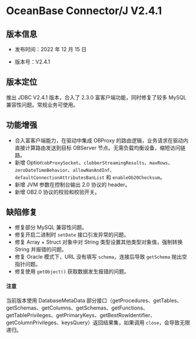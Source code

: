 # OceanBase Connector/J V2.4.1

## 版本信息

* 发布时间：2022 年 12 月 15 日 

* 版本号：V2.4.1

## 版本定位

推出 JDBC V2.4.1 版本，合入了 2.3.0 富客户端功能，同时修复了较多 MySQL 兼容性问题。常规业务可使用。

## 功能增强

* 合入富客户端能力，在驱动中集成 OBProxy 的路由逻辑，业务请求在驱动内直接计算路由发送到目标 OBServer 节点。无需负载均衡设备，缩短访问链路。
* 新增 Option:`obProxySocket`、`clobberStreamingResults`、`maxRows`、`zeroDateTimeBehavior`、`allowNanAndInf`、`defaultConnectionAttributesBanList` 和 `enableOb20Checksum`。
* 新增 JVM 参数在控制台输出 2.0 协议的 header。
* 新增 OB2.0 协议的校验和校验开关。

## 缺陷修复

* 修复部分 MySQL 兼容性问题。
* 修复开启二进制时 `setDate` 接口引发异常的问题。
* 修复 Array + Struct 对象中对 String 类型设置其他类型对象值，强制转换 String 并报错的问题。
* 修复 Oracle 模式下，URL 没有填写 `schema`，连接后导致 `getSchema` 抛出空指针问题。
* 修复使用 `getObject()` 获取数据发生报错的问题。


<main id="notice" type='notice'>
   <h4>注意</h4>
   <p>当前版本使用 DatabaseMetaData 部分接口（getProcedures、getTables、getSchemas、getColumns、getSchemas、getFunctions、getTablePrivileges、getPrimaryKeys、getBestRowldentifier、getColumnPrivileges、keysQuery）返回结果集，如果调用 <code>close</code>，会导致无限递归。</p>
</main>
